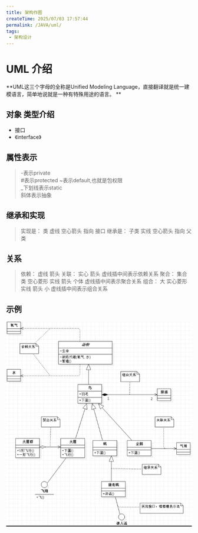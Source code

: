 ```yaml
---
title: 架构作图
createTime: 2025/07/03 17:57:44
permalink: /JAVA/uml/
tags:
 - 架构设计
---
```



# UML 介绍
**UML这三个字母的全称是Unified Modeling Language，直接翻译就是统一建模语言，简单地说就是一种有特殊用途的语言。 **

## 对象 类型介绍
- 接口
 - 《interface》


## 属性表示
> -表示private  
> #表示protected 
> ~表示default,也就是包权限  
> _下划线表示static  
> 斜体表示抽象


## 继承和实现
> 实现是： 类 虚线 空心箭头  指向 接口
> 继承是： 子类 实线 空心箭头  指向 父类


## 关系

> 依赖： 虚线 箭头
> 关联： 实心 箭头 虚线插中间表示依赖关系
> 聚合： 集合类 空心菱形 实线  箭头  个体 虚线插中间表示聚合关系
> 组合： 大 实心菱形 实线 箭头 小  虚线插中间表示组合关系


## 示例
![20200719112544436](../../../resource/images/16379167782635.png)



